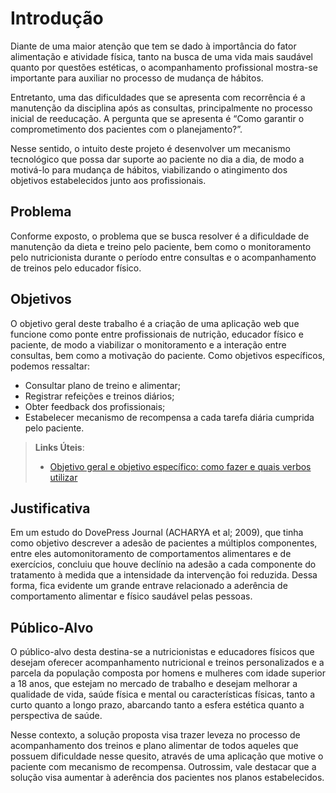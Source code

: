 # Introdução

Diante de uma maior atenção que tem se dado à importância do fator alimentação e atividade física, tanto na busca de uma vida mais saudável quanto por questões estéticas, o acompanhamento profissional mostra-se importante para auxiliar no processo de mudança de hábitos.

Entretanto, uma das dificuldades que se apresenta com recorrência é a manutenção da disciplina após as consultas, principalmente no processo inicial de reeducação. A pergunta que se apresenta é “Como garantir o comprometimento dos pacientes com o planejamento?”.

Nesse sentido, o intuito deste projeto é desenvolver um mecanismo tecnológico que possa dar suporte ao paciente no dia a dia, de modo a motivá-lo para mudança de hábitos, viabilizando o atingimento dos objetivos estabelecidos junto aos profissionais.

## Problema
Conforme exposto, o problema que se busca resolver é a dificuldade de manutenção da dieta e treino pelo paciente, bem como o monitoramento pelo nutricionista durante o período entre consultas e o acompanhamento de treinos pelo educador físico.

## Objetivos

O objetivo geral deste trabalho é a criação de uma aplicação web que funcione como ponte entre profissionais de nutrição, educador físico e paciente, de modo a viabilizar o monitoramento e a interação entre consultas, bem como a motivação do paciente. Como objetivos específicos, podemos ressaltar:

* Consultar plano de treino e alimentar;
* Registrar refeições e treinos diários;
* Obter feedback dos profissionais;
* Estabelecer mecanismo de recompensa a cada tarefa diária cumprida pelo paciente.
 
> **Links Úteis**:
> - [Objetivo geral e objetivo específico: como fazer e quais verbos utilizar](https://blog.mettzer.com/diferenca-entre-objetivo-geral-e-objetivo-especifico/)

## Justificativa

Em um estudo do DovePress Journal (ACHARYA et al; 2009), que tinha como objetivo descrever a adesão de pacientes a múltiplos componentes, entre eles automonitoramento de comportamentos alimentares e de exercícios, concluiu que houve declínio na adesão a cada componente do tratamento à medida que a intensidade da intervenção foi reduzida.  Dessa forma, fica evidente um grande entrave relacionado a aderência de comportamento alimentar e físico saudável pelas pessoas.

## Público-Alvo

O público-alvo desta destina-se a nutricionistas e educadores físicos que desejam oferecer acompanhamento nutricional e treinos personalizados e a parcela da população composta por homens e mulheres com idade superior a 18 anos, que estejam no mercado de trabalho e desejam melhorar a qualidade de vida, saúde física e mental ou características físicas, tanto a curto quanto a longo prazo, abarcando tanto a esfera estética quanto a perspectiva de saúde. 

Nesse contexto, a solução proposta visa trazer leveza no processo de acompanhamento dos treinos e plano alimentar de todos aqueles que possuem dificuldade nesse quesito, através de uma aplicação que motive o paciente com mecanismo de recompensa. Outrossim, vale destacar que a solução visa aumentar à aderência dos pacientes nos planos estabelecidos. 
